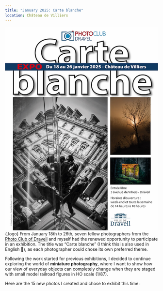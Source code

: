 ```yaml
---
title: "January 2025: Carte blanche"
location: Château de Villiers
---
```


![The exhibition poster](poster.jpg){.logo}
From January 18th to 26th, seven fellow photographers from the [Photo Club of Draveil](https://www.photo-club-draveil.fr/) and myself had the renewed opportunity to participate in an exhibition. The title was “Carte blanche” (I think this is also used in English 🤔), as each photographer could chose its own preferred theme.

Following the work started for previous exhibitions, I decided to continue exploring the world of **miniature photography**, where I want to show how our view of everyday objects can completely change when they are staged with small model railroad figures in HO scale (1/87).

Here are the 15 new photos I created and chose to exhibit this time: